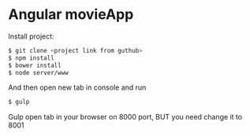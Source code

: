 # Angular movieApp

Install project:

```sh
$ git clone <project link from guthub>
$ npm install
$ bower install
$ node server/www
```
And then open new tab in console and run
```sh
$ gulp
```
Gulp open tab in your browser on 8000 port, BUT you need change it to 8001 